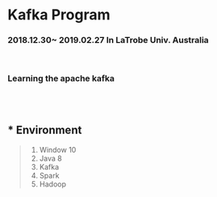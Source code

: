 # Kafka Program
### 2018.12.30~ 2019.02.27 In LaTrobe Univ. Australia
<br>

### Learning the apache kafka

<br>

<br>

## * Environment 
> 1. Window 10
> 2. Java 8
> 3. Kafka
> 4. Spark
> 5. Hadoop
